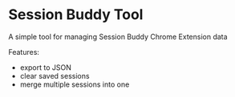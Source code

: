 Session Buddy Tool
===========

A simple tool for managing Session Buddy Chrome Extension data

Features:
* export to JSON
* clear saved sessions
* merge multiple sessions into one
